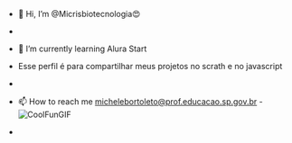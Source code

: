 - 👋 Hi, I’m @Micrisbiotecnologia😍
- 
- 🌱 I’m currently learning Alura Start
- Esse perfil é para compartilhar meus projetos no scrath e no javascript
- 
- 📫 How to reach me michelebortoleto@prof.educacao.sp.gov.br 
-![CoolFunGIF](https://github.com/Micrisbiotecnologia/Micrisbiotecnologia/assets/144048428/92cfc997-d6f5-4d1a-9ec1-0af482ac8d1a)

-

<!---
Micrisbiotecnologia/Micrisbiotecnologia is a ✨ special ✨ repository because its `README.md` (this file) appears on your GitHub profile.
You can click the Preview link to take a look at your changes.
--->
